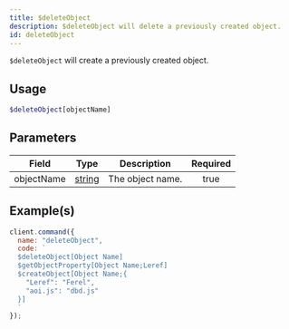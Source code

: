```yaml
---
title: $deleteObject
description: $deleteObject will delete a previously created object.
id: deleteObject
---
```


`$deleteObject` will create a previously created object.

## Usage

```php
$deleteObject[objectName]
```

## Parameters

| Field      | Type                                                                                              | Description      | Required |
| ---------- | ------------------------------------------------------------------------------------------------- | ---------------- | :------: |
| objectName | [string](https://developer.mozilla.org/en-US/docs/Web/JavaScript/Reference/Global_Objects/String) | The object name. |   true   |

## Example(s)

```javascript
client.command({
  name: "deleteObject",
  code: `
  $deleteObject[Object Name]
  $getObjectProperty[Object Name;Leref]
  $createObject[Object Name;{
    "Leref": "Ferel",
    "aoi.js": "dbd.js"
  }]
  `
});
```
